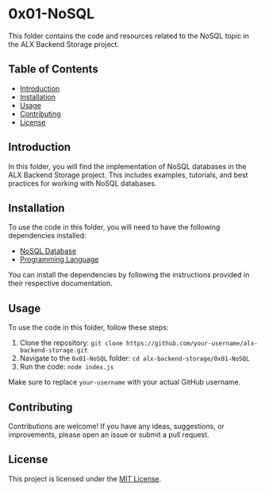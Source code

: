 # 0x01-NoSQL

This folder contains the code and resources related to the NoSQL topic in the ALX Backend Storage project.

## Table of Contents

- [Introduction](#introduction)
- [Installation](#installation)
- [Usage](#usage)
- [Contributing](#contributing)
- [License](#license)

## Introduction

In this folder, you will find the implementation of NoSQL databases in the ALX Backend Storage project. This includes examples, tutorials, and best practices for working with NoSQL databases.

## Installation

To use the code in this folder, you will need to have the following dependencies installed:

- [NoSQL Database](link-to-nosql-database)
- [Programming Language](link-to-programming-language)

You can install the dependencies by following the instructions provided in their respective documentation.

## Usage

To use the code in this folder, follow these steps:

1. Clone the repository: `git clone https://github.com/your-username/alx-backend-storage.git`
2. Navigate to the `0x01-NoSQL` folder: `cd alx-backend-storage/0x01-NoSQL`
3. Run the code: `node index.js`

Make sure to replace `your-username` with your actual GitHub username.

## Contributing

Contributions are welcome! If you have any ideas, suggestions, or improvements, please open an issue or submit a pull request.

## License

This project is licensed under the [MIT License](LICENSE).

